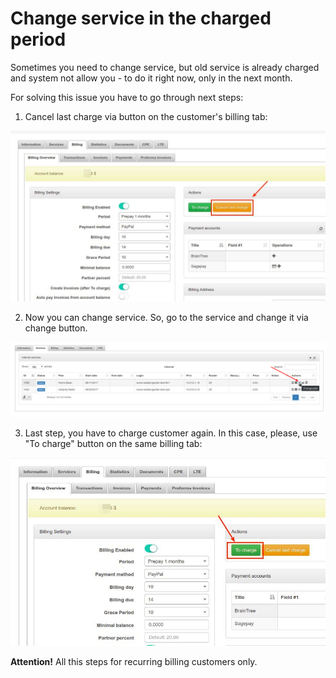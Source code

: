 Change service in the charged period
====================================

Sometimes you need to change service, but old service is already charged and system not allow you - to do it right now, only in the next month.

For solving this issue you have to go through next steps:

1. Cancel last charge via button on the customer's billing tab:

![Preview](1.jpg)

2. Now you can change service. So, go to the service and change it via change button.

![Preview](2.png)

3. Last step, you have to charge customer again. In this case, please, use "To charge" button on the same billing tab:

![Preview](3.jpg)

**Attention!** All this steps for recurring billing customers only.
